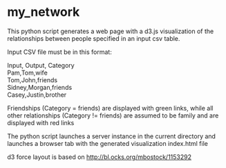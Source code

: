 # my_network
This python script generates a web page with a d3.js visualization of the relationships between people specified in an input csv table.

Input CSV file must be in this format:

Input, Output, Category <br />
Pam,Tom,wife <br />
Tom,John,friends <br />
Sidney,Morgan,friends <br />
Casey,Justin,brother <br />


Friendships (Category = friends) are displayed with green links, while all other relationships (Category != friends) are assumed to be family and are displayed with red links

The python script launches a server instance in the current directory and launches a browser tab with the generated visualization index.html file

d3 force layout is based on http://bl.ocks.org/mbostock/1153292
